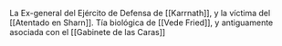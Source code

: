 La Ex-general del Ejército de Defensa de [[Karrnath]], y la víctima del [[Atentado en Sharn]]. Tía biológica de [[Vede Fried]], y antiguamente asociada con el [[Gabinete de las Caras]]